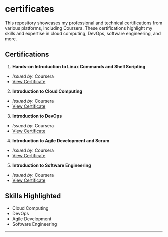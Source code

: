 # certificates
This repository showcases my professional and technical certifications from various platforms, including Coursera. These certifications highlight my skills and expertise in cloud computing, DevOps, software engineering, and more.

## Certifications
 1. **Hands-on Introduction to Linux Commands and Shell Scripting**  
   - *Issued by*: Coursera  
   - [View Certificate](https://coursera.org/share/276b93f51821b7f6eba518a07b59e73f)

 2. **Introduction to Cloud Computing**  
   - *Issued by*: Coursera  
   - [View Certificate](https://coursera.org/share/1affa1eac5f3f826fad79ab79368146a)

 3. **Introduction to DevOps**  
   - *Issued by*: Coursera  
   - [View Certificate](https://coursera.org/share/dcdfce2f4b80858b58f5e34de5059439)

 4. **Introduction to Agile Development and Scrum**  
   - *Issued by*: Coursera  
   - [View Certificate](https://coursera.org/share/ebb2b942b0d2c94cd7e8e08b991c644e)
  
 5. **Introduction to Software Engineering**  
   - *Issued by*: Coursera  
   - [View Certificate](https://coursera.org/share/77a1d62a36df3458d31184393a447805)


## Skills Highlighted
- Cloud Computing
- DevOps
- Agile Development
- Software Engineering

---
